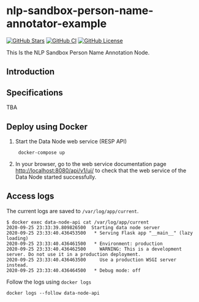 # nlp-sandbox-person-name-annotator-example

[![GitHub Stars](https://img.shields.io/github/stars/data2health/nlp-sandbox-person-name-annotator-example.svg?color=94398d&labelColor=555555&logoColor=ffffff&style=for-the-badge&logo=github)](https://github.com/data2health/nlp-sandbox-person-name-annotator-example)
[![GitHub CI](https://img.shields.io/github/workflow/status/data2health/nlp-sandbox-person-name-annotator-example/ci.svg?color=94398d&labelColor=555555&logoColor=ffffff&style=for-the-badge&logo=github)](https://github.com/data2health/nlp-sandbox-person-name-annotator-example)
[![GitHub License](https://img.shields.io/github/license/data2health/nlp-sandbox-person-name-annotator-example.svg?color=94398d&labelColor=555555&logoColor=ffffff&style=for-the-badge&logo=github)](https://github.com/data2health/nlp-sandbox-person-name-annotator-example)

This Is the NLP Sandbox Person Name Annotation  Node.

## Introduction



## Specifications

TBA

## Deploy using Docker


1. Start the Data Node web service (RESP API)

        docker-compose up

2. In your browser, go to the web service documentation page
   <http://localhost:8080/api/v1/ui/> to check that the web service of the Data
   Node started successfully.

## Access logs

The current logs are saved to `/var/log/app/current`.

    $ docker exec data-node-api cat /var/log/app/current
    2020-09-25 23:33:39.809826500  Starting data node server
    2020-09-25 23:33:40.436453500   * Serving Flask app "__main__" (lazy loading)
    2020-09-25 23:33:40.436461500   * Environment: production
    2020-09-25 23:33:40.436462500     WARNING: This is a development server. Do not use it in a production deployment.
    2020-09-25 23:33:40.436463500     Use a production WSGI server instead.
    2020-09-25 23:33:40.436464500   * Debug mode: off

Follow the logs using `docker logs`

    docker logs --follow data-node-api

<!-- ## Deploy using Python (for development)

1. Install the dependencies

        pip install -r requirements.txt

2. Create the file that contains the future environment variables

        cp .env.sample .env

3. Set the configuration values in `.env` (see previous section)

4. Export the variables defined in *.env* to environment variables

        export $(grep -v '^#' .env | xargs -d '\n') -->

<!-- Definitions -->

[2014 i2b2 NLP De-identification Challenge]: https://www.i2b2.org/NLP/HeartDisease/